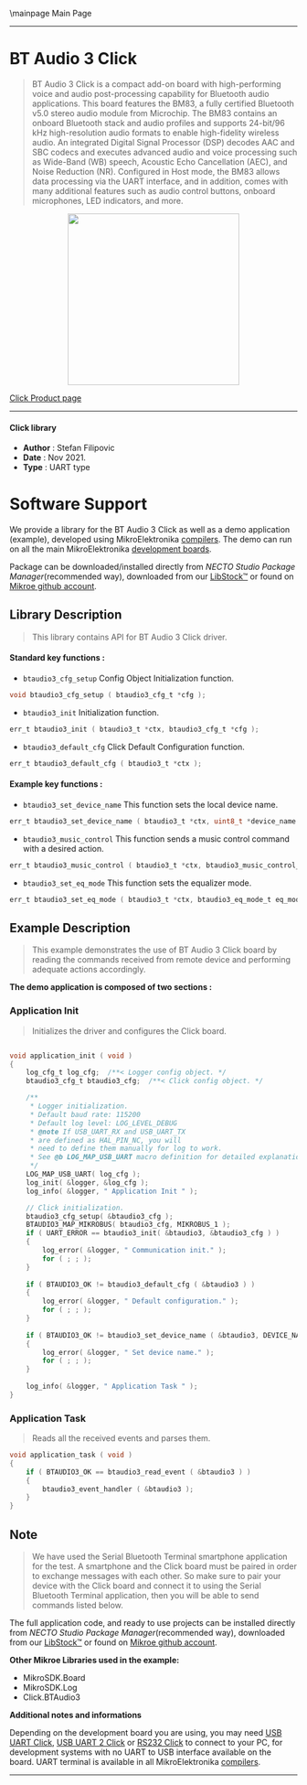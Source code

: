 \mainpage Main Page

---
# BT Audio 3 Click

> BT Audio 3 Click is a compact add-on board with high-performing voice and audio post-processing capability for Bluetooth audio applications. This board features the BM83, a fully certified Bluetooth v5.0 stereo audio module from Microchip. The BM83 contains an onboard Bluetooth stack and audio profiles and supports 24-bit/96 kHz high-resolution audio formats to enable high-fidelity wireless audio. An integrated Digital Signal Processor (DSP) decodes AAC and SBC codecs and executes advanced audio and voice processing such as Wide-Band (WB) speech, Acoustic Echo Cancellation (AEC), and Noise Reduction (NR). Configured in Host mode, the BM83 allows data processing via the UART interface, and in addition, comes with many additional features such as audio control buttons, onboard microphones, LED indicators, and more.

<p align="center">
  <img src="https://download.mikroe.com/images/click_for_ide/btaudio3_click.png" height=300px>
</p>

[Click Product page](https://www.mikroe.com/bt-audio-3-click)

---


#### Click library

- **Author**        : Stefan Filipovic
- **Date**          : Nov 2021.
- **Type**          : UART type


# Software Support

We provide a library for the BT Audio 3 Click
as well as a demo application (example), developed using MikroElektronika
[compilers](https://www.mikroe.com/necto-studio).
The demo can run on all the main MikroElektronika [development boards](https://www.mikroe.com/development-boards).

Package can be downloaded/installed directly from *NECTO Studio Package Manager*(recommended way), downloaded from our [LibStock&trade;](https://libstock.mikroe.com) or found on [Mikroe github account](https://github.com/MikroElektronika/mikrosdk_click_v2/tree/master/clicks).

## Library Description

> This library contains API for BT Audio 3 Click driver.

#### Standard key functions :

- `btaudio3_cfg_setup` Config Object Initialization function.
```c
void btaudio3_cfg_setup ( btaudio3_cfg_t *cfg );
```

- `btaudio3_init` Initialization function.
```c
err_t btaudio3_init ( btaudio3_t *ctx, btaudio3_cfg_t *cfg );
```

- `btaudio3_default_cfg` Click Default Configuration function.
```c
err_t btaudio3_default_cfg ( btaudio3_t *ctx );
```

#### Example key functions :

- `btaudio3_set_device_name` This function sets the local device name.
```c
err_t btaudio3_set_device_name ( btaudio3_t *ctx, uint8_t *device_name );
```

- `btaudio3_music_control` This function sends a music control command with a desired action.
```c
err_t btaudio3_music_control ( btaudio3_t *ctx, btaudio3_music_control_t action );
```

- `btaudio3_set_eq_mode` This function sets the equalizer mode.
```c
err_t btaudio3_set_eq_mode ( btaudio3_t *ctx, btaudio3_eq_mode_t eq_mode );
```

## Example Description

> This example demonstrates the use of BT Audio 3 Click board by reading the commands received from remote device and performing adequate actions accordingly.

**The demo application is composed of two sections :**

### Application Init

> Initializes the driver and configures the Click board.

```c

void application_init ( void )
{
    log_cfg_t log_cfg;  /**< Logger config object. */
    btaudio3_cfg_t btaudio3_cfg;  /**< Click config object. */

    /** 
     * Logger initialization.
     * Default baud rate: 115200
     * Default log level: LOG_LEVEL_DEBUG
     * @note If USB_UART_RX and USB_UART_TX 
     * are defined as HAL_PIN_NC, you will 
     * need to define them manually for log to work. 
     * See @b LOG_MAP_USB_UART macro definition for detailed explanation.
     */
    LOG_MAP_USB_UART( log_cfg );
    log_init( &logger, &log_cfg );
    log_info( &logger, " Application Init " );

    // Click initialization.
    btaudio3_cfg_setup( &btaudio3_cfg );
    BTAUDIO3_MAP_MIKROBUS( btaudio3_cfg, MIKROBUS_1 );
    if ( UART_ERROR == btaudio3_init( &btaudio3, &btaudio3_cfg ) ) 
    {
        log_error( &logger, " Communication init." );
        for ( ; ; );
    }
    
    if ( BTAUDIO3_OK != btaudio3_default_cfg ( &btaudio3 ) )
    {
        log_error( &logger, " Default configuration." );
        for ( ; ; );
    }
    
    if ( BTAUDIO3_OK != btaudio3_set_device_name ( &btaudio3, DEVICE_NAME ) )
    {
        log_error( &logger, " Set device name." );
        for ( ; ; );
    }
    
    log_info( &logger, " Application Task " );
}

```

### Application Task

> Reads all the received events and parses them.

```c
void application_task ( void )
{
    if ( BTAUDIO3_OK == btaudio3_read_event ( &btaudio3 ) ) 
    {
        btaudio3_event_handler ( &btaudio3 );
    }
}
```

## Note

> We have used the Serial Bluetooth Terminal smartphone application for the test. 
A smartphone and the Click board must be paired in order to exchange messages
with each other. So make sure to pair your device with the Click board and
connect it to using the Serial Bluetooth Terminal application, then you will be able 
to send commands listed below.

The full application code, and ready to use projects can be installed directly from *NECTO Studio Package Manager*(recommended way), downloaded from our [LibStock&trade;](https://libstock.mikroe.com) or found on [Mikroe github account](https://github.com/MikroElektronika/mikrosdk_click_v2/tree/master/clicks).

**Other Mikroe Libraries used in the example:**

- MikroSDK.Board
- MikroSDK.Log
- Click.BTAudio3

**Additional notes and informations**

Depending on the development board you are using, you may need
[USB UART Click](https://www.mikroe.com/usb-uart-click),
[USB UART 2 Click](https://www.mikroe.com/usb-uart-2-click) or
[RS232 Click](https://www.mikroe.com/rs232-click) to connect to your PC, for
development systems with no UART to USB interface available on the board. UART
terminal is available in all MikroElektronika
[compilers](https://shop.mikroe.com/compilers).

---
